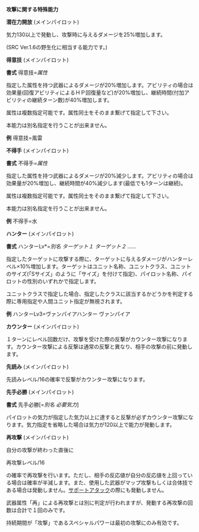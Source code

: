**攻撃に関する特殊能力**

**潜在力開放** (メインパイロット)

気力130以上で発動し、攻撃時に与えるダメージを25%増加します。

(SRC Ver.1.6の野生化に相当する能力です。)

**得意技** (メインパイロット)

**書式** 得意技=*属性*

指定した属性を持つ武器によるダメージが20%増加します。アビリティの場合は効果量(回復アビリティによるＨＰ回復量など)が20%増加し、継続時間(付加アビリティの継続ターン数)が40%増加します。

属性は複数指定可能です。属性同士をそのまま繋げて指定して下さい。

本能力は別名指定を行うことが出来ません。

**例** 得意技=風雷

**不得手** (メインパイロット)

**書式** 不得手=*属性*

指定した属性を持つ武器によるダメージが20%減少します。アビリティの場合は効果量が20%増加し、継続時間が40%減少します(最低でも1ターンは継続)。

属性は複数指定可能です。属性同士をそのまま繋げて指定して下さい。

本能力は別名指定を行うことが出来ません。

**例** 不得手=水

**ハンター** (メインパイロット)

**書式** ハンターLv\*=*別名 ターゲット１ ターゲット２ ……*

指定したターゲットに攻撃する際に、ターゲットに与えるダメージがハンターレベル×10%増加します。ターゲットはユニット名称、ユニットクラス、ユニットのサイズ(「Sサイズ」のように「サイズ」を付けて指定)、パイロット名称、パイロットの性別のいずれかで指定します。

ユニットクラスで指定した場合、指定したクラスに該当するかどうかを判定する際に専用指定や人間ユニット指定が無視されます。

**例** ハンターLv3=ヴァンパイアハンター ヴァンパイア

**カウンター** (メインパイロット)

１ターンにレベル回数だけ、攻撃を受けた際の反撃がカウンター攻撃になります。カウンター攻撃による反撃は通常の反撃と異なり、相手の攻撃の前に発動します。

**先読み** (メインパイロット)

先読みレベル/16の確率で反撃がカウンター攻撃になります。

**先手必勝** (メインパイロット)

**書式** 先手必勝[=*別名 必要気力*]

パイロットの気力が指定した気力以上に達すると反撃が必ずカウンター攻撃になります。気力指定を省略した場合は気力が120以上で能力が発動します。

**再攻撃** (メインパイロット)

自分の攻撃が終わった直後に

再攻撃レベル/16

の確率で再攻撃を行います。ただし、相手の反応値が自分の反応値を上回っている場合は確率が半減します。また、使用した武器がマップ攻撃もしくは合体技である場合は発動しません。[サポートアタック](サポートアタック)の際にも発動しません。

武器属性「再」による再攻撃とは別に判定が行われますが、発動する再攻撃の回数は合計で１回のみです。

持続期間が「攻撃」であるスペシャルパワーは最初の攻撃にのみ有効です。
